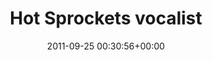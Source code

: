 ---
title:		"Hot Sprockets vocalist"
type:		"photos"
mediatype:		"upload"
location:		"Louth, Ireland"
date:		"2011-09-25 00:30:56+00:00"
album:		"music"
filename:		"hot-sprockets-leads.md"
series:		"vantastival"
cl_public_id:		"music/hot-sprockets-leads"
cl_version:		1497004876
format:		"tiff"
bytes:		6974596
width:		2174
height:		1440
colours:
- "#231414"
- "#100403"
- "#7D484D"
- "#190F16"
- "#C48185"
- "#BDC3D2"
- "#D3B4B7"
- "#1D1B2C"
- "#2C2830"
- "#7E6969"
- "#1F1623"
- "#BBCBD8"
- "#717283"
- "#201A1B"
- "#D79983"
- "#050103"
- "#4B5771"
exposure_mode:		"Manual"
program:		"Manual"
aperture:		"5.6"
focal_length:		"150.0 mm"
iso:		"8000"
shutter_speed:		"1/200"
metering:		"Center-weighted average"
flash:		"Off, Did not fire"
white_balance:		"Custom"
colour_temp:		"4000"
has_crop:		"false"
orientation:		"Horizontal (normal)"
camera_model:		"NIKON D7000"
lens_info:		"18-200mm f/3.5-5.6"
artist:		"Matt Finucane"
x_resolution:		"300"
y_resolution:		"300"
---